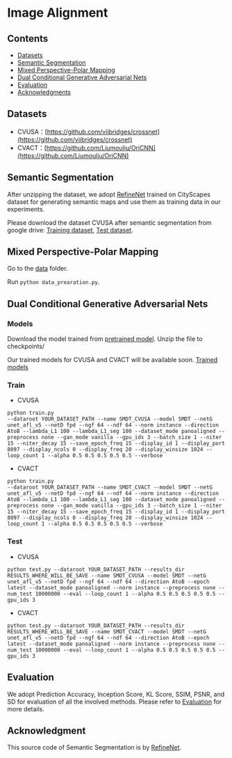 # Image Alignment

## Contents
  - [Datasets](#Datasets)
  - [Semantic Segmentation](#Semantic-Segmentation)
  - [Mixed Perspective-Polar Mapping](#Mixed-Perspective-Polar-Mapping)
  - [Dual Conditional Generative Adversarial Nets](#Dual-Conditional-Generative-Adversarial-Nets)
  - [Evaluation](#Evaluation)
  - [Acknowledgments](#Acknowledgments)

## Datasets

* CVUSA：[https://github.com/viibridges/crossnet](https://github.com/viibridges/crossnet)
* CVACT：[https://github.com/Liumouliu/OriCNN](https://github.com/Liumouliu/OriCNN)

## Semantic Segmentation
After unzipping the dataset, we adopt [RefineNet](https://github.com/guosheng/refinenet) trained on CityScapes dataset for generating semantic maps and use them as training data in our experiments.

Please download the dataset CVUSA after semantic segmentation from google drive: [Training dataset](https://drive.google.com/file/d/1KGAEbWL3q9Fi5axzaf_CROp92KZ_PVjS/view?usp=sharing), [Test dataset](https://drive.google.com/file/d/1_BZ1D5Jw0CFjLlPXRURhRRWJLms_M3Ho/view?usp=sharing).

## Mixed Perspective-Polar Mapping

Go to the [data](https://github.com/TianXiaoYang-UESTC/SMDT-PyTorch/tree/main/Image_Alignment/data) folder.

Run `python data_prearation.py`.

## Dual Conditional Generative Adversarial Nets

### Models

Download the model trained from [pretrained model](https://drive.google.com/file/d/1-ChbRTJ-we8xVkhiPoMza08VZ0Ik0UPm/view?usp=sharing). 
Unzip the file to checkpoints/

Our trained models for CVUSA and CVACT will be available soon. [Trained models]()


### Train
* CVUSA

```
python train.py
--dataroot YOUR_DATASET_PATH --name SMDT_CVUSA --model SMDT --netG unet_afl_v5 --netD fpd --ngf 64 --ndf 64 --norm instance --direction AtoB --lambda_L1 100 --lambda_L1_seg 100 --dataset_mode panoaligned --preprocess none --gan_mode vanilla --gpu_ids 3 --batch_size 1 --niter 15 --niter_decay 15 --save_epoch_freq 15 --display_id 1 --display_port 8097 --display_ncols 0 --display_freq 20 --display_winsize 1024 --loop_count 1 --alpha 0.5 0.5 0.5 0.5 0.5 --verbose
```

* CVACT

```
python train.py
--dataroot YOUR_DATASET_PATH --name SMDT_CVACT --model SMDT --netG unet_afl_v5 --netD fpd --ngf 64 --ndf 64 --norm instance --direction AtoB --lambda_L1 100 --lambda_L1_seg 100 --dataset_mode panoaligned --preprocess none --gan_mode vanilla --gpu_ids 3 --batch_size 1 --niter 15 --niter_decay 15 --save_epoch_freq 15 --display_id 1 --display_port 8097 --display_ncols 0 --display_freq 20 --display_winsize 1024 --loop_count 1 --alpha 0.5 0.5 0.5 0.5 0.5 --verbose
```

### Test
* CVUSA

```
python test.py --dataroot YOUR_DATASET_PATH --results_dir RESULTS_WHERE_WILL_BE_SAVE --name SMDT_CVUSA --model SMDT --netG unet_afl_v5 --netD fpd --ngf 64 --ndf 64 --direction AtoB --epoch latest --dataset_mode panoaligned --norm instance --preprocess none --num_test 10000000 --eval --loop_count 1 --alpha 0.5 0.5 0.5 0.5 0.5 --gpu_ids 3
```

* CVACT

```
python test.py --dataroot YOUR_DATASET_PATH --results_dir RESULTS_WHERE_WILL_BE_SAVE --name SMDT_CVACT --model SMDT --netG unet_afl_v5 --netD fpd --ngf 64 --ndf 64 --direction AtoB --epoch latest --dataset_mode panoaligned --norm instance --preprocess none --num_test 10000000 --eval --loop_count 1 --alpha 0.5 0.5 0.5 0.5 0.5 --gpu_ids 3
```

## Evaluation
We adopt Prediction Accuracy, Inception Score, KL Score, SSIM, PSNR, and SD for evaluation of all the involved methods. Please refer to [Evaluation](https://github.com/TianXiaoYang-UESTC/SMDT-PyTorch/tree/main/Image_Alignment/evaluation) for more details.

## Acknowledgment
This source code of Semantic Segmentation is by [RefineNet](https://github.com/guosheng/refinenet).
